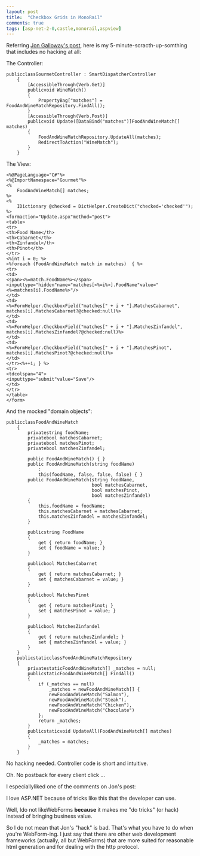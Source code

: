 ```yaml
---
layout: post
title:  "Checkbox Grids in MonoRail"
comments: true
tags: [asp-net-2-0,castle,monorail,aspview]
---
```



Referring [Jon Galloway's post](http://weblogs.asp.net/jgalloway/archive/2007/07/07/checkbox-grids-in-asp-net.aspx), here is my 5-minute-scracth-up-somthing that includes no hacking at all:





The Controller:

```
publicclassGourmetController : SmartDispatcherController
    {
        [AccessibleThrough(Verb.Get)]
        publicvoid WineMatch()
        {
            PropertyBag["matches"] = FoodAndWineMatchRepository.FindAll();
        }
        [AccessibleThrough(Verb.Post)]
        publicvoid Update([DataBind("matches")]FoodAndWineMatch[] matches)
        {
            FoodAndWineMatchRepository.UpdateAll(matches);
            RedirectToAction("WineMatch");
        }
    }
```



The View:

```
<%@PageLanguage="C#"%>
<%@ImportNamespace="Gourmet"%>
<%
    FoodAndWineMatch[] matches;
%>
<%
    IDictionary @checked = DictHelper.CreateDict("checked='checked'");
%>
<formaction="Update.aspx"method="post">
<table>
<tr>
<th>Food Name</th>
<th>Cabarnet</th>
<th>Zinfandel</th>
<th>Pinot</th>
</tr>
<%int i = 0; %>
<%foreach (FoodAndWineMatch match in matches)  { %>
<tr>
<td>
<span><%=match.FoodName%></span>
<inputtype="hidden"name="matches[<%=i%>].FoodName"value="<%=matches[i].FoodName%>"/>
</td>
<td>
<%=FormHelper.CheckboxField("matches[" + i + "].MatchesCabarnet", matches[i].MatchesCabarnet?@checked:null)%>
</td>
<td>
<%=FormHelper.CheckboxField("matches[" + i + "].MatchesZinfandel", matches[i].MatchesZinfandel?@checked:null)%>
</td>
<td>
<%=FormHelper.CheckboxField("matches[" + i + "].MatchesPinot", matches[i].MatchesPinot?@checked:null)%>
</td>
</tr><%++i; } %>
<tr>
<tdcolspan="4">
<inputtype="submit"value="Save"/>
</td>
</tr>
</table>
</form>

```



And the mocked "domain objects":

```
publicclassFoodAndWineMatch
    {
        privatestring foodName;
        privatebool matchesCabarnet;
        privatebool matchesPinot;
        privatebool matchesZinfandel;

        public FoodAndWineMatch() { }
        public FoodAndWineMatch(string foodName)
            :
            this(foodName, false, false, false) { }
        public FoodAndWineMatch(string foodName,
                                bool matchesCabarnet,
                                bool matchesPinot,
                                bool matchesZinfandel)
        {
            this.foodName = foodName;
            this.matchesCabarnet = matchesCabarnet;
            this.matchesZinfandel = matchesZinfandel;
        }

        publicstring FoodName
        {
            get { return foodName; }
            set { foodName = value; }
        }

        publicbool MatchesCabarnet
        {
            get { return matchesCabarnet; }
            set { matchesCabarnet = value; }
        }

        publicbool MatchesPinot
        {
            get { return matchesPinot; }
            set { matchesPinot = value; }
        }

        publicbool MatchesZinfandel
        {
            get { return matchesZinfandel; }
            set { matchesZinfandel = value; }
        }
    }
    publicstaticclassFoodAndWineMatchRepository
    {
        privatestaticFoodAndWineMatch[] _matches = null;
        publicstaticFoodAndWineMatch[] FindAll()
        {
            if (_matches == null)
                _matches = newFoodAndWineMatch[] {
                newFoodAndWineMatch("Salmon"),
                newFoodAndWineMatch("Steak"),
                newFoodAndWineMatch("Chicken"),
                newFoodAndWineMatch("Chocolate")
            };
            return _matches;
        }
        publicstaticvoid UpdateAll(FoodAndWineMatch[] matches)
        {
            _matches = matches;
        }
    }

```



No hacking needed. Controller code is short and intuitive. 

Oh. No postback for every client click ...



I especiallyliked one of the comments on Jon's post:

I love ASP.NET because of tricks like this that the developer can use.

Well, Ido not likeWebForms **because** it makes me "do tricks" (or hack) instead of bringing business value.

So I do not mean that Jon's "hack" is bad. That's what you have to do when you're WebForm-ing. I just say that there are other web development frameworks (actually, all but WebForms) that are more suited for reasonable html generation and for dealing with the http protocol.

